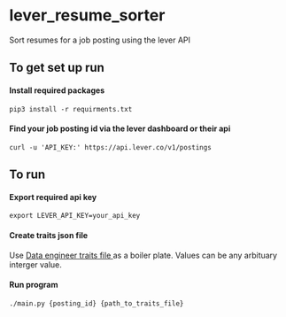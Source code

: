 # lever_resume_sorter
Sort resumes for a job posting using the lever API

## To get set up run 

#### Install required packages
`pip3 install -r requirments.txt`

#### Find your job posting id via the lever dashboard or their api
`curl -u 'API_KEY:' https://api.lever.co/v1/postings`
 
 
## To run

#### Export required api key 
`export LEVER_API_KEY=your_api_key`

#### Create traits json file
 Use <a href="https://github.com/armins88/lever_resume_sorter/blob/main/data_eng_traits.json"> Data engineer traits file </a> as a boiler plate. Values can be any arbituary interger value. 
 
 #### Run program
 
 `./main.py {posting_id} {path_to_traits_file}`
 
